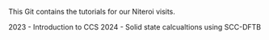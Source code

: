 This Git contains the tutorials for our Niteroi visits. 

2023 - Introduction to CCS 
2024 - Solid state calcualtions using SCC-DFTB
